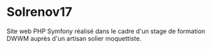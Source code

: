 # Solrenov17
Site web PHP Symfony réalisé dans le cadre d'un stage de formation DWWM auprès d'un artisan solier moquettiste. 
